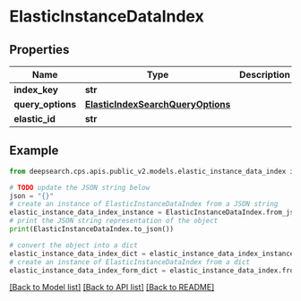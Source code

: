 # ElasticInstanceDataIndex


## Properties

Name | Type | Description | Notes
------------ | ------------- | ------------- | -------------
**index_key** | **str** |  | 
**query_options** | [**ElasticIndexSearchQueryOptions**](ElasticIndexSearchQueryOptions.md) |  | 
**elastic_id** | **str** |  | 

## Example

```python
from deepsearch.cps.apis.public_v2.models.elastic_instance_data_index import ElasticInstanceDataIndex

# TODO update the JSON string below
json = "{}"
# create an instance of ElasticInstanceDataIndex from a JSON string
elastic_instance_data_index_instance = ElasticInstanceDataIndex.from_json(json)
# print the JSON string representation of the object
print(ElasticInstanceDataIndex.to_json())

# convert the object into a dict
elastic_instance_data_index_dict = elastic_instance_data_index_instance.to_dict()
# create an instance of ElasticInstanceDataIndex from a dict
elastic_instance_data_index_form_dict = elastic_instance_data_index.from_dict(elastic_instance_data_index_dict)
```
[[Back to Model list]](../README.md#documentation-for-models) [[Back to API list]](../README.md#documentation-for-api-endpoints) [[Back to README]](../README.md)


